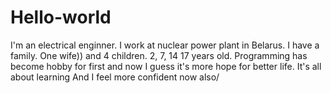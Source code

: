 # Hello-world
I'm an electrical enginner. I work at nuclear power plant in Belarus.
I have a family. One wife)) and 4 children. 2, 7, 14 17 years old.
Programming has become hobby for first and now I guess it's more hope for better life.
It's all about learning
And I feel more confident now also/
